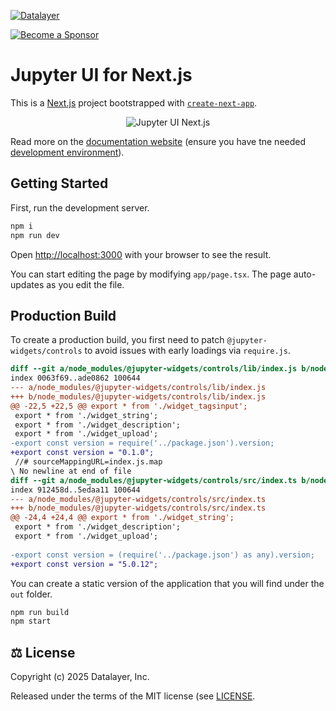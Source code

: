 [![Datalayer](https://assets.datalayer.tech/datalayer-25.svg)](https://datalayer.io)

[![Become a Sponsor](https://img.shields.io/static/v1?label=Become%20a%20Sponsor&message=%E2%9D%A4&logo=GitHub&style=flat&color=1ABC9C)](https://github.com/sponsors/datalayer)

# Jupyter UI for Next.js

This is a [Next.js](https://nextjs.org/) project bootstrapped with [`create-next-app`](https://github.com/vercel/next.js/tree/canary/packages/create-next-app).

<div align="center" style="text-align: center">
  <img alt="Jupyter UI Next.js" src="https://datalayer-jupyter-examples.s3.amazonaws.com/jupyter-react-nextjs.png" />
</div>

Read more on the [documentation website](https://jupyter-ui.datalayer.tech/docs/examples/next-js) (ensure you have tne needed [development environment](https://jupyter-ui.datalayer.tech/docs/develop/setup)).

## Getting Started

First, run the development server.

```bash
npm i
npm run dev
```

Open [http://localhost:3000](http://localhost:3000) with your browser to see the result.

You can start editing the page by modifying `app/page.tsx`. The page auto-updates as you edit the file.

## Production Build

To create a production build, you first need to patch `@jupyter-widgets/controls` to avoid issues with early loadings via `require.js`.

```patch
diff --git a/node_modules/@jupyter-widgets/controls/lib/index.js b/node_modules/@jupyter-widgets/controls/lib/index.js
index 0063f69..ade0862 100644
--- a/node_modules/@jupyter-widgets/controls/lib/index.js
+++ b/node_modules/@jupyter-widgets/controls/lib/index.js
@@ -22,5 +22,5 @@ export * from './widget_tagsinput';
 export * from './widget_string';
 export * from './widget_description';
 export * from './widget_upload';
-export const version = require('../package.json').version;
+export const version = "0.1.0";
 //# sourceMappingURL=index.js.map
\ No newline at end of file
diff --git a/node_modules/@jupyter-widgets/controls/src/index.ts b/node_modules/@jupyter-widgets/controls/src/index.ts
index 912458d..5edaa11 100644
--- a/node_modules/@jupyter-widgets/controls/src/index.ts
+++ b/node_modules/@jupyter-widgets/controls/src/index.ts
@@ -24,4 +24,4 @@ export * from './widget_string';
 export * from './widget_description';
 export * from './widget_upload';
 
-export const version = (require('../package.json') as any).version;
+export const version = "5.0.12";
```

You can create a static version of the application that you will find under the `out` folder.

```bash
npm run build
npm start
```

## ⚖️ License

Copyright (c) 2025 Datalayer, Inc.

Released under the terms of the MIT license (see [LICENSE](https://github.com/datalayer/jupyter-ui/blob/main/LICENSE).
